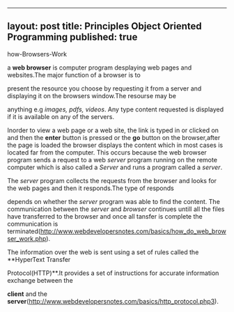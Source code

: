 
---
layout: post
title: Principles Object Oriented Programming
published: true
---
how-Browsers-Work

a **web browser** is computer program desplaying web pages and websites.The major function of a browser is to

present the resource you choose by requesting it from a server and displaying it on the browsers window.The resourse may be 

anything e.g _images, pdfs, videos_. Any type content requested is displayed if it is available on any of the servers.

Inorder to view a web page or a web site, the link is typed in or clicked on and then the **enter** button is pressed or the **go** button on the browser,after the page is loaded the browser displays the content which in most cases is located far from the computer. This occurs because the web browser program sends a request to a web _server_ program running on the remote computer which is also called a _Server_ and runs a program called a _server_.

The _server_ program collects the requests from the browser and looks for the web pages and then it responds.The type of responds

depends on whether the _server_ program was able to find the content. The communication between the _server_ and _browser_ continues untill all the files have transferred to the browser and once all tansfer is complete the communication is terminated(http://www.webdevelopersnotes.com/basics/how_do_web_browser_work.php).

The information over the web is sent using a set of rules called the **HyperText Transfer 

Protocol(HTTP)**.It provides a set of instructions for accurate information exchange between the 

**client** and the **server**(http://www.webdevelopersnotes.com/basics/http_protocol.php3).
